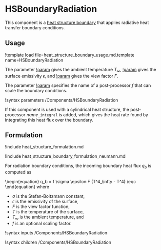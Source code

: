 # HSBoundaryRadiation

This component is a
[heat structure boundary](thermal_hydraulics/component_groups/heat_structure_boundary.md)
that applies radiative heat transfer boundary conditions.

## Usage

!template load file=heat_structure_boundary_usage.md.template name=HSBoundaryRadiation

The parameter [!param](/Components/HSBoundaryRadiation/T_ambient) gives the ambient temperature $T_\infty$,
[!param](/Components/HSBoundaryRadiation/emissivity) gives the surface emissivity $\epsilon$, and
[!param](/Components/HSBoundaryRadiation/view_factor) gives the view factor $F$.

The parameter [!param](/Components/HSBoundaryRadiation/scale_pp) specifies
the name of a post-processor $f$ that can scale the boundary conditions.

!syntax parameters /Components/HSBoundaryRadiation

If this component is used with a cylindrical heat structure, the post-processor
*name*`_integral` is added, which gives the heat rate found by integrating this
heat flux over the boundary.

## Formulation

!include heat_structure_formulation.md

!include heat_structure_boundary_formulation_neumann.md

For radiation boundary conditions, the incoming boundary heat flux $q_b$ is computed as

\begin{equation}
  q_b = f \sigma \epsilon F (T^4_\infty - T^4) \eqc
\end{equation}
where

- $\sigma$ is the Stefan-Boltzmann constant,
- $\epsilon$ is the emissivity of the surface,
- $F$ is the view factor function,
- $T$ is the temperature of the surface,
- $T_\infty$ is the ambient temperature, and
- $f$ is an optional scaling factor.

!syntax inputs /Components/HSBoundaryRadiation

!syntax children /Components/HSBoundaryRadiation
